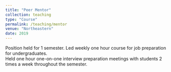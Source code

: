 ```yaml
---
title: "Peer Mentor"
collection: teaching
type: "Course"
permalink: /teaching/mentor
venue: "Northeastern"
date: 2019
---
```


Position held for 1 semester.
Led weekly one hour course for job preparation for undergraduates.  
Held one hour one-on-one interview preparation meetings with students 2 times a week throughout the semester. 
